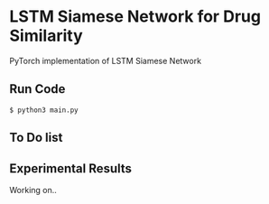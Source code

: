 # LSTM Siamese Network for Drug Similarity
PyTorch implementation of LSTM Siamese Network

## Run Code
```
$ python3 main.py
```

## To Do list

## Experimental Results
Working on..

